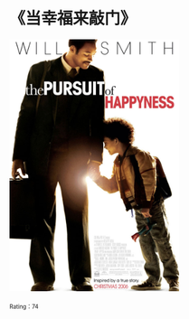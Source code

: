 # 《当幸福来敲门》

<img title="The Pursuit of Happyness" width=300 alt="The Pursuit of Happyness" src="https://github.com/jinshuguangze/MoviesReview/blob/main/ed5e6a1dgw1ejwkqe7o6cj20jg0swjva.jpg">

<p><font size=1>Rating：74</font></p>
